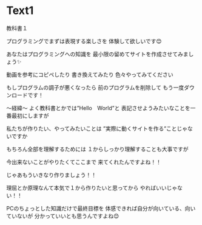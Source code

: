 # Text1

教科書１

プログラミングでまずは表現する楽しさを
体験して欲しいです😊

あなたはプログラミングへの知識を
最小限の留めてサイトを作成させてみましょう✨

動画を参考にコピペしたり
書き換えてみたり
色々やってみてください

もしプログラムの調子が悪くなったら
前のプログラムを削除して
もう一度ダウンロードです！


〜経緯〜
よく教科書とかでは”Hello　World”と
表記させようみたいなことを一番最初にしますが

私たちが作りたい、やってみたいことは
”実際に動くサイトを作る”ことじゃないですか

もちろん全部を理解するためには
１からしっかり理解することも大事ですが

今出来ないことがやりたくてここまで
来てくれたんですよね！！

じゃあもういきなり作りましょう！！

理屈とか原理なんて本気で１から作りたいと思ってから
やればいいじゃない！！

PCのちょっとした知識だけで最終目標を
体感できれば自分が向いている、向いていないが
分かっていいとも思うんですよね😊

